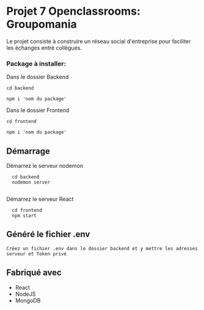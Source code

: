 # Projet 7 Openclassrooms: Groupomania

Le projet consiste à construire un réseau social d'entreprise pour faciliter les échanges entre collègues.

### Package à installer:

Dans le dossier Backend
 
```
cd backend

npm i 'nom du package'

```

Dans le dossier Frontend
 
```
cd frontend

npm i 'nom du package'
```



## Démarrage

Démarrez le serveur nodemon
```
  cd backend
  nodemon server
 
```
  
  Démarrez le serveur React
```
  cd frontend
  npm start
```

## Généré le fichier .env
```
Créez un fichier .env dans le dossier backend et y mettre les adresses serveur et Token privé
```

## Fabriqué avec
* React
* NodeJS
* MongoDB



